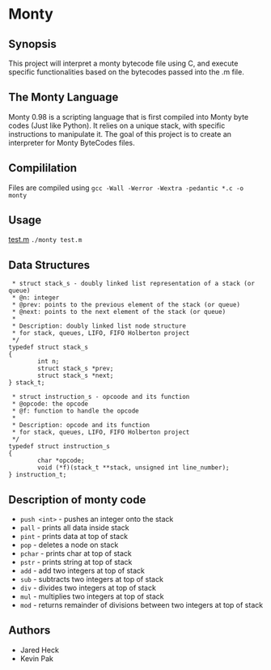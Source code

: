 # Monty

## Synopsis
This project will interpret a monty bytecode file using C, and execute specific functionalities based on the bytecodes passed into the .m file.

## The Monty Language
Monty 0.98 is a scripting language that is first compiled into Monty byte codes (Just like Python). It relies on a unique stack, with specific instructions to manipulate it. The goal of this project is to create an interpreter for Monty ByteCodes files.

## Compililation
Files are compiled using `gcc -Wall -Werror -Wextra -pedantic *.c -o monty`

## Usage
[test.m](https://gist.github.com/jarehec/86e2bba051b576176fb752280c8ba862)
`./monty test.m`

## Data Structures
```/**
 * struct stack_s - doubly linked list representation of a stack (or queue)
 * @n: integer
 * @prev: points to the previous element of the stack (or queue)
 * @next: points to the next element of the stack (or queue)
 *
 * Description: doubly linked list node structure
 * for stack, queues, LIFO, FIFO Holberton project
 */
typedef struct stack_s
{
        int n;
        struct stack_s *prev;
        struct stack_s *next;
} stack_t;
```

```/**
 * struct instruction_s - opcoode and its function
 * @opcode: the opcode
 * @f: function to handle the opcode
 *
 * Description: opcode and its function
 * for stack, queues, LIFO, FIFO Holberton project
 */
typedef struct instruction_s
{
        char *opcode;
        void (*f)(stack_t **stack, unsigned int line_number);
} instruction_t;
```


## Description of monty code
* `push <int>` - pushes an integer onto the stack
* `pall` - prints all data inside stack
* `pint` - prints data at top of stack
* `pop` - deletes a node on stack
* `pchar` - prints char at top of stack
* `pstr` - prints string at top of stack
* `add` - add two integers at top of stack
* `sub` - subtracts two integers at top of stack
* `div` - divides two integers at top of stack
* `mul` - multiplies two integers at top of stack
* `mod` - returns remainder of divisions between two integers at top of stack

## Authors
* Jared Heck
* Kevin Pak
